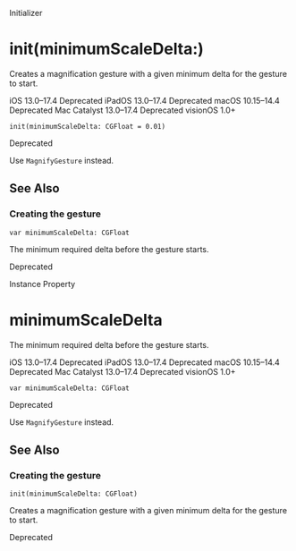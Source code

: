 Initializer

# init(minimumScaleDelta:)

Creates a magnification gesture with a given minimum delta for the gesture to
start.

iOS 13.0–17.4  Deprecated  iPadOS 13.0–17.4  Deprecated  macOS 10.15–14.4
Deprecated  Mac Catalyst 13.0–17.4  Deprecated  visionOS 1.0+

    
    
    init(minimumScaleDelta: CGFloat = 0.01)

Deprecated

Use `MagnifyGesture` instead.

## See Also

### Creating the gesture

`var minimumScaleDelta: CGFloat`

The minimum required delta before the gesture starts.

Deprecated

Instance Property

# minimumScaleDelta

The minimum required delta before the gesture starts.

iOS 13.0–17.4  Deprecated  iPadOS 13.0–17.4  Deprecated  macOS 10.15–14.4
Deprecated  Mac Catalyst 13.0–17.4  Deprecated  visionOS 1.0+

    
    
    var minimumScaleDelta: CGFloat

Deprecated

Use `MagnifyGesture` instead.

## See Also

### Creating the gesture

`init(minimumScaleDelta: CGFloat)`

Creates a magnification gesture with a given minimum delta for the gesture to
start.

Deprecated

